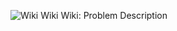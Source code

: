 ![Wiki Wiki Wiki: Problem Description](https://github.com/ccyannchan/bronco-ctf-writeups-2024/blob/main/blue_herring/wiki_wiki_wiki.PNG "Wiki Wiki Wiki: Problem Description")
